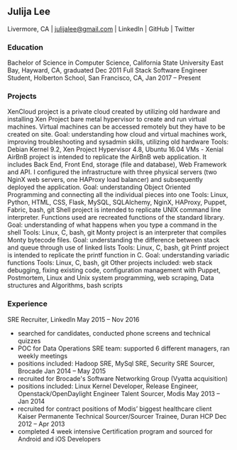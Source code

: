 ## Julija Lee
Livermore, CA   |   julijalee@gmail.com   |   LinkedIn   |   GitHub   |   Twitter

### Education

Bachelor of Science in Computer Science, California State University East Bay, Hayward, CA, graduated Dec 2011
Full Stack Software Engineer Student, Holberton School, San Francisco, CA, Jan 2017 – Present

### Projects

XenCloud project is a private cloud created by utilizing old hardware and installing Xen Project bare metal hypervisor to create and run virtual machines. Virtual machines can be accessed remotely but they have to be created on site.
Goal:	understanding how cloud and virtual machines work, improving troubleshooting and sysadmin skills, utilizing old hardware
Tools:	Debian Kernel 9.2, Xen Project Hypervisor 4.8, Ubuntu 16.04 VMs - Xenial
AirBnB project is intended to replicate the AirBnB web application. It includes Back End, Front End, storage (file and database), Web Framework and API. I configured the infrastructure with three physical servers (two NginX web servers, one HAProxy load balancer) and subsequently deployed the application.
Goal:	understanding Object Oriented Programming and connecting all the individual pieces into one
Tools:	Linux, Python, HTML, CSS, Flask, MySQL, SQLAlchemy, NginX, HAProxy, Puppet, Fabric, bash, git
Shell project is intended to replicate UNIX command line interpreter. Functions used are recreated functions of the standard library.
Goal:	understanding of what happens when you type a command in the shell
Tools:	Linux, C, bash, git
Monty project is an interpreter that compiles Monty bytecode files. 
Goal:	understanding the difference between stack and queue through use of linked lists
Tools:	Linux, C, bash, git
Printf project is intended to replicate the printf function in C.
Goal:	understanding variadic functions
Tools:	Linux, C, bash, git
Other projects included: web stack debugging, fixing existing code, configuration management with Puppet, Postmortem, Linux and Unix system programming, web scraping, Data structures and Algorithms, bash scripts

### Experience

SRE Recruiter, LinkedIn								May 2015 – Nov 2016
- searched for candidates, conducted phone screens and technical quizzes
- POC for Data Operations SRE team: supported 6 different managers, ran weekly meetings
- positions included: Hadoop SRE, MySql SRE, Security SRE
Sourcer, Brocade									Jan 2014 – May 2015
- recruited for Brocade's Software Networking Group (Vyatta acquisition)
- positions included: Linux Kernel Developer, Release Engineer, Openstack/OpenDaylight Engineer
Talent Sourcer, Modis								May 2013 – Jan 2014
- recruited for contract positions of  Modis’ biggest healthcare client Kaiser Permanente
Technical Sourcer/Sourcer Trainee, Duran HCP					Dec 2012 – Apr 2013
- completed 4 week intensive Certification program and sourced for Android and iOS Developers
